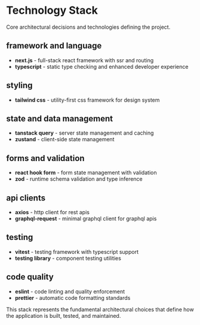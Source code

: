 # Technology Stack

Core architectural decisions and technologies defining the project.

## framework and language

- **next.js** - full-stack react framework with ssr and routing
- **typescript** - static type checking and enhanced developer experience

## styling

- **tailwind css** - utility-first css framework for design system

## state and data management

- **tanstack query** - server state management and caching
- **zustand** - client-side state management

## forms and validation

- **react hook form** - form state management with validation
- **zod** - runtime schema validation and type inference

## api clients

- **axios** - http client for rest apis
- **graphql-request** - minimal graphql client for graphql apis

## testing

- **vitest** - testing framework with typescript support
- **testing library** - component testing utilities

## code quality

- **eslint** - code linting and quality enforcement
- **prettier** - automatic code formatting standards

This stack represents the fundamental architectural choices that define how the application is built, tested, and maintained.
